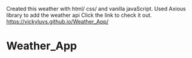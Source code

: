 Created this weather with html/ css/ and vanilla javaScript. Used Axious library to add the weather api
Click the link to check it out. https://vickyluvs.github.io/Weather_App/
# Weather_App
